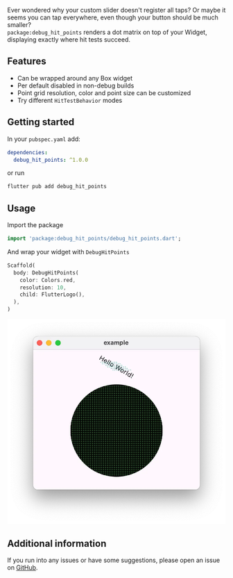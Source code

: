 Ever wondered why your custom slider doesn't register all taps? Or maybe it seems you can tap everywhere, even though your button should be much smaller?<br>
`package:debug_hit_points` renders a dot matrix on top of your Widget, displaying exactly where hit tests succeed.

## Features

- Can be wrapped around any Box widget
- Per default disabled in non-debug builds
- Point grid resolution, color and point size can be customized
- Try different `HitTestBehavior` modes

## Getting started

In your `pubspec.yaml` add:

```yaml
dependencies:
  debug_hit_points: ^1.0.0
```

or run

```bash
flutter pub add debug_hit_points
```

## Usage

Import the package
```dart
import 'package:debug_hit_points/debug_hit_points.dart';
```

And wrap your widget with `DebugHitPoints`
```dart
Scaffold(
  body: DebugHitPoints(
    color: Colors.red,
    resolution: 10,
    child: FlutterLogo(),
  ),
)
```

![Example](https://raw.githubusercontent.com/benthillerkus/debug_hit_points/main/screenshot.webp)

## Additional information

If you run into any issues or have some suggestions, please open an issue on [GitHub](https://github.com/benthillerkus/debug_hit_points/issues).
